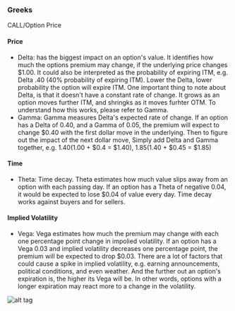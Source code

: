 ### Greeks
CALL/Option Price
#### Price
- Delta: has the biggest impact on an option's value. It identifies how much the options premium may change, if the underlying price changes $1.00.
It could also be interpreted as the probability of expiring ITM, e.g. Delta .40 (40% probability of expiring ITM). Lower the Delta, lower probability the option will expire ITM.
One important thing to note about Delta, is that it doesn't have a constant rate of change. It grows as an option moves further ITM, and shringks as it moves furhter OTM. To understand how this works, please refer to Gamma.
- Gamma: Gamma measures Delta's expected rate of change. If an option has a Delta of 0.40, and a Gamma of 0.05, the premium will expect to change $0.40 with the first dollar move in the underlying. Then to figure out the impact of the next dollar move, Simply add Delta and Gamma together, e.g. $1.40 ($1.00 + $0.4 = $1.40), $1.85 ($1.40 + $0.45 = $1.85)

#### Time
- Theta: Time decay. Theta estimates how much value slips away from an option with each passing day. If an option has a Theta of negative 0.04, it would be expected to lose $0.04 of value every day. Time decay works against buyers and for sellers.

#### Implied Volatility
- Vega: Vega estimates how much the premium may change with each one percentage point change in impolied volatility. If an option has a Vega 0.03 and implied volatility decreases one percentage point, the premium will be expected to drop $0.03. There are a lot of factors that could cause a spike in implied volatility, e.g. earning announcements, political conditions, and even weather. And the further out an option's expiration is, the higher its Vega will be. In other words, options with a longer expiration may react more to a change in the volatility.
 

![alt tag](/image/the_greeks.jpg)
